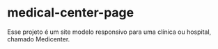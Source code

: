 # medical-center-page
Esse projeto é um site modelo responsivo para uma clínica ou hospital, chamado Medicenter.
